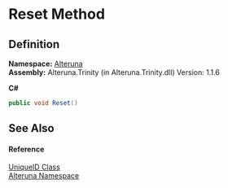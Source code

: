 # Reset Method




## Definition
**Namespace:** <a href="N_Alteruna">Alteruna</a>  
**Assembly:** Alteruna.Trinity (in Alteruna.Trinity.dll) Version: 1.1.6

**C#**
``` C#
public void Reset()
```



## See Also


#### Reference
<a href="T_Alteruna_UniqueID">UniqueID Class</a>  
<a href="N_Alteruna">Alteruna Namespace</a>  
